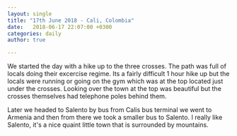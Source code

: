 ```yaml
---
layout: single
title: "17th June 2018 - Cali, Colombia"
date:   2018-06-17 22:07:00 +0300
categories: daily
author: true

---
```


We started the day with a hike up to the three crosses. The path was full of locals doing their excercise regime. Its a fairly difficult 1 hour hike up but the locals were running or going on the gym which was at the top located just under the crosses. Looking over the town at the top was beautiful but the crosses themselves had telephone poles behind them.

Later we headed to Salento by bus from Calis bus terminal we went to Armenia and then from there we took a smaller bus to Salento. I really like Salento, it's a nice quaint little town that is surrounded by mountains. 


